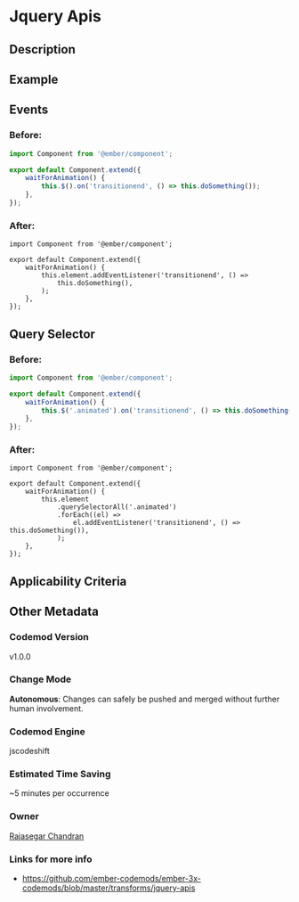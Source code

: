 # Jquery Apis

## Description

## Example

## Events

### Before:

```jsx
import Component from '@ember/component';

export default Component.extend({
	waitForAnimation() {
		this.$().on('transitionend', () => this.doSomething());
	},
});
```

### After:

```tsx
import Component from '@ember/component';

export default Component.extend({
	waitForAnimation() {
		this.element.addEventListener('transitionend', () =>
			this.doSomething(),
		);
	},
});
```

## Query Selector

### Before:

```jsx
import Component from '@ember/component';

export default Component.extend({
	waitForAnimation() {
		this.$('.animated').on('transitionend', () => this.doSomething());
	},
});
```

### After:

```tsx
import Component from '@ember/component';

export default Component.extend({
	waitForAnimation() {
		this.element
			.querySelectorAll('.animated')
			.forEach((el) =>
				el.addEventListener('transitionend', () => this.doSomething()),
			);
	},
});
```

## Applicability Criteria

## Other Metadata

### Codemod Version

v1.0.0

### Change Mode

**Autonomous**: Changes can safely be pushed and merged without further human involvement.

### **Codemod Engine**

jscodeshift

### Estimated Time Saving

~5 minutes per occurrence

### Owner

[Rajasegar Chandran](https://github.com/rajasegar)

### Links for more info

-   https://github.com/ember-codemods/ember-3x-codemods/blob/master/transforms/jquery-apis
